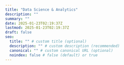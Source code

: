 ```yaml
---
title: "Data Science & Analytics"
description: ""
summary: ""
date: 2025-01-23T02:19:37Z
lastmod: 2025-01-23T02:19:37Z
draft: false
seo:
  title: "" # custom title (optional)
  description: "" # custom description (recommended)
  canonical: "" # custom canonical URL (optional)
  noindex: false # false (default) or true
---
```

